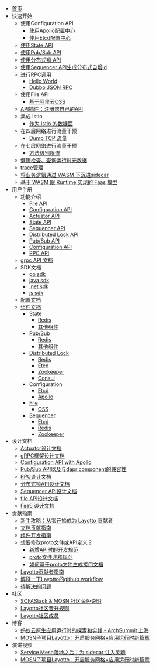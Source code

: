 - [首页](/zh/README.md)
- 快速开始
    - 使用Configuration API
        - [使用Apollo配置中心](zh/start/configuration/start-apollo.md)
        - [使用Etcd配置中心](zh/start/configuration/start.md)
    - [使用State API](zh/start/state/start.md)
    - [使用Pub/Sub API](zh/start/pubsub/start.md)
    - [使用分布式锁 API](zh/start/lock/start.md)
    - [使用Sequencer API生成分布式自增id](zh/start/sequencer/start.md)
    - 进行RPC调用
        - [Hello World](zh/start/rpc/helloworld.md)
        - [Dubbo JSON RPC](zh/start/rpc/dubbo_json_rpc.md)
    - 使用File API
        - [基于阿里云OSS](zh/start/file/start.md)
    - [API插件：注册您自己的API](zh/start/api_plugin/helloworld.md)
    - 集成 Istio
        - [作为 Istio 的数据面](zh/start/istio/start.md)
    - 在四层网络进行流量干预
        - [Dump TCP 流量](zh/start/network_filter/tcpcopy.md)
    - 在七层网络进行流量干预
        - [方法级别限流](zh/start/stream_filter/flow_control.md)
    - [健康检查、查询运行时元数据](zh/start/actuator/start.md)
    - [trace管理](zh/start/trace/trace.md)
    - [将业务逻辑通过 WASM 下沉进sidecar](zh/start/wasm/start.md)
    - [基于 WASM 跟 Runtime 实现的 Faas 模型](zh/start/faas/start.md)
- 用户手册
    - 功能介绍
        - [File API](zh/building_blocks/file/file.md)
        - [Configuration API](zh/building_blocks/configuration/reference.md)
        - [Actuator API](zh/building_blocks/actuator/actuator.md)
        - [State API](zh/building_blocks/state/reference.md)
        - [Sequencer API](zh/building_blocks/sequencer/reference.md)
        - [Distributed Lock API](zh/building_blocks/lock/reference.md)
        - [Pub/Sub API](zh/building_blocks/pubsub/reference.md)
        - [Configuration API](zh/building_blocks/configuration/reference.md)
        - [RPC API](zh/building_blocks/rpc/reference.md)
    - [grpc API 文档](https://github.com/mosn/layotto/blob/main/docs/en/api_reference/api_reference_v1.md)
    - SDK文档    
        - [go sdk](zh/sdk_reference/go/start.md)
        - [java sdk](https://github.com/mosn/layotto/blob/main/sdk/java-sdk/README-zh.md)
        - [.net sdk](https://github.com/layotto/dotnet-sdk)
        - [js sdk](https://github.com/layotto/js-sdk)
    - [配置文档](zh/configuration/overview.md)
    - [组件文档](zh/component_specs/overview.md)
        - [State](zh/component_specs/state/common.md)
            - [Redis](zh/component_specs/state/redis.md)
            - [其他组件](zh/component_specs/state/others.md)
        - [Pub/Sub](zh/component_specs/pubsub/common.md)
            - [Redis](zh/component_specs/pubsub/redis.md)
            - [其他组件](zh/component_specs/pubsub/others.md)
        - [Distributed Lock](zh/component_specs/lock/common.md)
            - [Redis](zh/component_specs/lock/redis.md)
            - [Etcd](zh/component_specs/lock/etcd.md)
            - [Zookeeper](zh/component_specs/lock/zookeeper.md)
            - [Consul](zh/component_specs/lock/consul.md)
        - Configuration
            - [Etcd](zh/component_specs/configuration/etcd.md)
            - [Apollo](zh/component_specs/configuration/apollo.md)
        - [File](zh/component_specs/file/common.md)
            - [OSS](zh/component_specs/file/oss.md)
        - [Sequencer](zh/component_specs/sequencer/common.md)
            - [Etcd](zh/component_specs/sequencer/etcd.md)
            - [Redis](zh/component_specs/sequencer/redis.md)
            - [Zookeeper](zh/component_specs/sequencer/zookeeper.md)
- 设计文档
    - [Actuator设计文档](zh/design/actuator/actuator-design-doc.md)
    - [gRPC框架设计文档](zh/design/actuator/grpc-design-doc.md)
    - [Configuration API with Apollo](zh/design/configuration/configuration-api-with-apollo.md)
    - [Pub/Sub API以及与dapr component的兼容性](zh/design/pubsub/pubsub-api-and-compability-with-dapr-component.md)
    - [RPC设计文档](zh/design/rpc/rpc设计文档.md)
    - [分布式锁API设计文档](zh/design/lock/lock-api-design.md)    
    - [Sequencer API设计文档](zh/design/sequencer/design.md)
    - [file API设计文档](zh/design/file/file-design.md)
    - [FaaS 设计文档](zh/design/faas/faas-poc-design.md)
- 贡献指南
    - [新手攻略：从零开始成为 Layotto 贡献者](zh/development/start-from-zero.md)
    - [文档贡献指南](zh/development/contributing-doc.md)
    - [组件开发指南](zh/development/developing-component.md)
    - 想要修改proto文件或API定义？
        - [新增API时的开发规范](zh/development/developing-api.md)
        - [proto文件注释规范](zh/api_reference/comment_spec_of_proto.md)
        - [如何基于proto文件生成接口文档](zh/api_reference/how_to_generate_api_doc.md)  
    - [Layotto贡献者指南](zh/development/CONTRIBUTING.md) 
    - [解释一下Layotto的github workflow](zh/development/explanation-for-github-workflow.md)
    - [待解决的问题](zh/development/problems-to-solve.md)
- 社区
    - [SOFAStack & MOSN 社区角色说明](zh/community/governance.md)
    - [Layotto社区晋升规则](zh/community/promote.md)
    - [Layotto社区成员](zh/community/people.md)
- 博客
    - [蚂蚁云原生应用运行时的探索和实践 - ArchSummit 上海](zh/blog/exploration-and-practice-of-antcloud-native-application-runtime-archsummit-shanghai.md)
    - [MOSN子项目Layotto：开启服务网格+应用运行时新篇章](zh/blog/mosn-subproject-layotto-opening-a-new-chapter-in-service-grid-application-runtime/index.md)
- 演讲视频
  - [Service Mesh落地之后：为 sidecar 注入灵魂](zh/video/inject-soul-into-sidecar.md)
  - [MOSN子项目Layotto：开启服务网格+应用运行时新篇章](zh/video/a-new-chapter-in-service-mesh-application-runtime.md)
